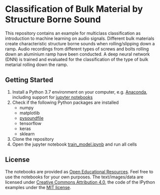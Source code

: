 # Classification of Bulk Material by Structure Borne Sound

This repository contains an example for multiclass classification as introduction to machine learning on audio signals. Different bulk materials create characteristic structure borne sounds when rolling/slipping down a ramp. Audio recordings from different types of screws and bolts rolling down an aluminium ramp have been conducted. A deep neural network (DNN) is trained and evaluated for the classification of the type of bulk metarial rolling down the ramp.


## Getting Started

1. Install a Python 3.7 environment on your computer, e.g. [Anaconda](https://www.anaconda.com), including support 
for [jupyter notebooks](https://jupyter.org/)
2. Check if the following Python packages are installed
    * numpy
    * matplotlib
    * [pysoundfile](https://pysoundfile.readthedocs.io/en/latest/)
    * tensorflow
    * keras
    * sklearn
3. Clone the repository
4. Open the jupyter notebook [train_model.ipynb](train_model.ipynb) and run all cells



## License

The notebooks are provided as [Open Educational Resources](https://en.wikipedia.org/wiki/Open_educational_resources). Feel free to use the notebooks for your own purposes. The text/images/data are licensed under [Creative Commons Attribution 4.0](https://creativecommons.org/licenses/by/4.0/), the code of the IPython examples under the [MIT license](https://opensource.org/licenses/MIT).
